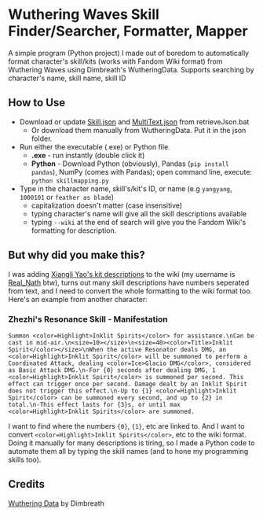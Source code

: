 # Wuthering Waves Skill Finder/Searcher, Formatter, Mapper
A simple program (Python project) I made out of boredom to automatically format character's skill/kits (works with Fandom Wiki format) from Wuthering Waves using Dimbreath's WutheringData.
Supports searching by character's name, skill name, skill ID

## How to Use
* Download or update [Skill.json](https://github.com/Dimbreath/WutheringData/blob/master/ConfigDB/Skill.json) and [MultiText.json](https://github.com/Dimbreath/WutheringData/blob/master/TextMap/en/MultiText.json) from retrieveJson.bat
  * Or download them manually from WutheringData. Put it in the json folder.
* Run either the executable (.exe) or Python file.
  * **.exe** - run instantly (double click it)
  * **Python** - Download Python (obviously), Pandas (`pip install pandas`), NumPy (comes with Pandas); open command line, execute: `python skillmapping.py`
* Type in the character name, skill's/kit's ID, or name (e.g `yangyang`, `1000101` or `feather as blade`)
  * capitalization doesn't matter (case insensitive)
  * typing character's name will give all the skill descriptions available
  * typing `--wiki` at the end of search will give you the Fandom Wiki's formatting for description.

## But why did you make this?
I was adding [Xiangli Yao's kit descriptions](https://wutheringwaves.fandom.com/wiki/Xiangli_Yao/Combat) to the wiki (my username is [Real_Nath](https://wutheringwaves.fandom.com/wiki/User:Real_Nath) btw), turns out many skill descriptions have numbers seperated from text, and I need to convert the whole formatting to the wiki format too. Here's an example from another character:
### Zhezhi's Resonance Skill - Manifestation
```
Summon <color=Highlight>Inklit Spirits</color> for assistance.\nCan be cast in mid-air.\n<size=10></size>\n<size=40><color=Title>Inklit Spirit</color></size>\nWhen the active Resonator deals DMG, an <color=Highlight>Inklit Spirit</color> will be summoned to perform a Coordinated Attack, dealing <color=Ice>Glacio DMG</color>, considered as Basic Attack DMG.\n-For {0} seconds after dealing DMG, 1 <color=Highlight>Inklit Spirit</color> is summoned per second. This effect can trigger once per second. Damage dealt by an Inklit Spirit does not trigger this effect.\n-Up to {1} <color=Highlight>Inklit Spirit</color> can be summoned every second, and up to {2} in total.\n-This effect lasts for {3}s, or until max <color=Highlight>Inklit Spirits</color> are summoned.
```
I want to find where the numbers `{0}`, `{1}`, etc are linked to. And I want to convert `<color=Highlight>Inklit Spirits</color>`, etc to the wiki format. Doing it manually for many descriptions is tiring, so I made a Python code to automate them all by typing the skill names (and to hone my programming skills too).

## Credits
[Wuthering Data](https://github.com/Dimbreath/WutheringData) by Dimbreath
